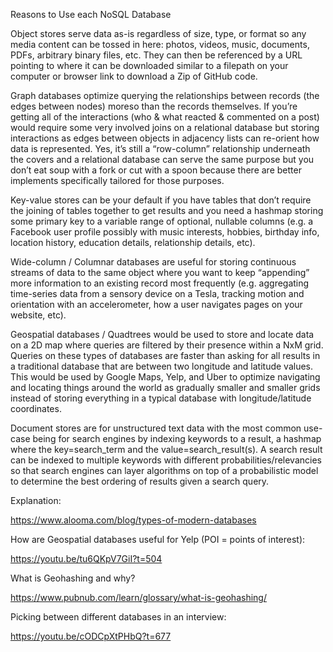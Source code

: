 Reasons to Use each NoSQL Database

Object stores serve data as-is regardless of size, type, or format so any media content can be tossed in here: photos, videos, music, documents, PDFs, arbitrary binary files, etc. They can then be referenced by a URL pointing to where it can be downloaded similar to a filepath on your computer or browser link to download a Zip of GitHub code.

Graph databases optimize querying the relationships between records (the edges between nodes) moreso than the records themselves. If you’re getting all of the interactions (who & what reacted & commented on a post) would require some very involved joins on a relational database but storing interactions as edges between objects in adjacency lists can re-orient how data is represented. Yes, it’s still a “row-column” relationship underneath the covers and a relational database can serve the same purpose but you don’t eat soup with a fork or cut with a spoon because there are better implements specifically tailored for those purposes.

Key-value stores can be your default if you have tables that don’t require the joining of tables together to get results and you need a hashmap storing some primary key to a variable range of optional, nullable columns (e.g. a Facebook user profile possibly with music interests, hobbies, birthday info, location history, education details, relationship details, etc).


Wide-column / Columnar databases are useful for storing continuous streams of data to the same object where you want to keep “appending” more information to an existing record most frequently (e.g. aggregating time-series data from a sensory device on a Tesla, tracking motion and orientation with an accelerometer, how a user navigates pages on your website, etc).

Geospatial databases / Quadtrees would be used to store and locate data on a 2D map where queries are filtered by their presence within a NxM grid. Queries on these types of databases are faster than asking for all results in a traditional database that are between two longitude and latitude values. This would be used by Google Maps, Yelp, and Uber to optimize navigating and locating things around the world as gradually smaller and smaller grids instead of storing everything in a typical database with longitude/latitude coordinates.

Document stores are for unstructured text data with the most common use-case being for search engines by indexing keywords to a result, a hashmap where the key=search_term and the value=search_result(s). A search result can be indexed to multiple keywords with different probabilities/relevancies so that search engines can layer algorithms on top of a probabilistic model to determine the best ordering of results given a search query.

Explanation:

https://www.alooma.com/blog/types-of-modern-databases

How are Geospatial databases useful for Yelp (POI = points of interest):

https://youtu.be/tu6QKpV7GiI?t=504

What is Geohashing and why?

https://www.pubnub.com/learn/glossary/what-is-geohashing/

Picking between different databases in an interview:

https://youtu.be/cODCpXtPHbQ?t=677
